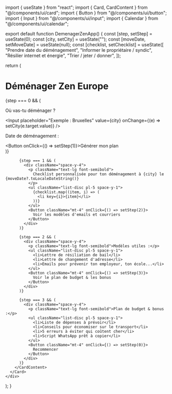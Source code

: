 import { useState } from "react";
import { Card, CardContent } from "@/components/ui/card";
import { Button } from "@/components/ui/button";
import { Input } from "@/components/ui/input";
import { Calendar } from "@/components/ui/calendar";

export default function DemenagerZenApp() {
  const [step, setStep] = useState(0);
  const [city, setCity] = useState("");
  const [moveDate, setMoveDate] = useState(null);
  const [checklist, setChecklist] = useState([
    "Prendre date du déménagement",
    "Informer le propriétaire / syndic",
    "Résilier internet et énergie",
    "Trier / jeter / donner",
  ]);

  return (
    <div className="p-4 max-w-2xl mx-auto">
      <h1 className="text-3xl font-bold mb-4">Déménager Zen Europe</h1>
      <Card className="mb-4">
        <CardContent>
          {step === 0 && (
            <div className="space-y-4">
              <p className="text-lg">Où vas-tu déménager ?</p>
              <Input
                placeholder="Exemple : Bruxelles"
                value={city}
                onChange={(e) => setCity(e.target.value)}
              />
              <p className="text-lg">Date de déménagement :</p>
              <Calendar mode="single" selected={moveDate} onSelect={setMoveDate} />
              <Button onClick={() => setStep(1)}>Générer mon plan</Button>
            </div>
          )}

          {step === 1 && (
            <div className="space-y-4">
              <p className="text-lg font-semibold">
                Checklist personnalisée pour ton déménagement à {city} le {moveDate?.toLocaleDateString()}
              </p>
              <ul className="list-disc pl-5 space-y-1">
                {checklist.map((item, i) => (
                  <li key={i}>{item}</li>
                ))}
              </ul>
              <Button className="mt-4" onClick={() => setStep(2)}>
                Voir les modèles d'emails et courriers
              </Button>
            </div>
          )}

          {step === 2 && (
            <div className="space-y-4">
              <p className="text-lg font-semibold">Modèles utiles :</p>
              <ul className="list-disc pl-5 space-y-1">
                <li>Lettre de résiliation de bail</li>
                <li>Lettre de changement d'adresse</li>
                <li>Emails pour prévenir ton employeur, ton école...</li>
              </ul>
              <Button className="mt-4" onClick={() => setStep(3)}>
                Voir le plan de budget & les bonus
              </Button>
            </div>
          )}

          {step === 3 && (
            <div className="space-y-4">
              <p className="text-lg font-semibold">Plan de budget & bonus :</p>
              <ul className="list-disc pl-5 space-y-1">
                <li>Liste de dépenses à prévoir</li>
                <li>Conseils pour économiser sur le transport</li>
                <li>5 erreurs à éviter qui coûtent cher</li>
                <li>Script WhatsApp prêt à copier</li>
              </ul>
              <Button className="mt-4" onClick={() => setStep(0)}>
                Recommencer
              </Button>
            </div>
          )}
        </CardContent>
      </Card>
    </div>
  );
}

